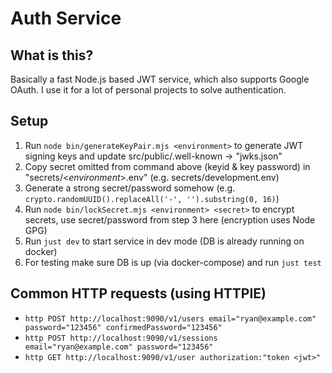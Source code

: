 # Auth Service

## What is this?

Basically a fast Node.js based JWT service, which also supports Google OAuth. I use it for a lot of personal projects to solve authentication.

## Setup

1. Run `node bin/generateKeyPair.mjs <environment>` to generate JWT signing keys and update src/public/.well-known -> "jwks.json"
2. Copy secret omitted from command above (keyid & key password) in "secrets/<_environment_>.env" (e.g. secrets/development.env)
3. Generate a strong secret/password somehow (e.g. `crypto.randomUUID().replaceAll('-', '').substring(0, 16)`)
4. Run `node bin/lockSecret.mjs <environment> <secret>` to encrypt secrets, use secret/password from step 3 here (encryption uses Node GPG)
5. Run `just dev` to start service in dev mode (DB is already running on docker)
6. For testing make sure DB is up (via docker-compose) and run `just test`

## Common HTTP requests (using HTTPIE)

- `http POST http://localhost:9090/v1/users email="ryan@example.com" password="123456" confirmedPassword="123456"`
- `http POST http://localhost:9090/v1/sessions email="ryan@example.com" password="123456"`
- `http GET http://localhost:9090/v1/user authorization:"token <jwt>"`
